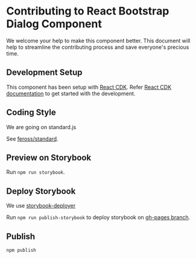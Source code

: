 # Contributing to React Bootstrap Dialog Component

We welcome your help to make this component better. This document will help to streamline the contributing process and save everyone's precious time.

## Development Setup

This component has been setup with [React CDK](https://github.com/kadirahq/react-cdk). Refer [React CDK documentation](https://github.com/kadirahq/react-cdk) to get started with the development.

## Coding Style

We are going on standard.js

See [feross/standard](https://github.com/feross/standard).

## Preview on Storybook

Run `npm run storybook`.

## Deploy Storybook

We use [storybook-deployer](https://github.com/kadirahq/storybook-deployer)

Run `npm run publish-storybook` to deploy storybook on [gh-pages branch](https://pages.github.com/).

## Publish

```sh
npm publish
```
